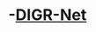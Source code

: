 # -[DIGR-Net](https://ieeexplore.ieee.org/abstract/document/9769984/citations?tabFilter=papers#citations)
